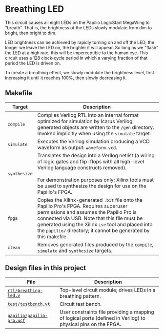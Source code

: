 # Breathing LED

This circuit causes all eight LEDs on the Papilio LogicStart MegaWing to "breath". That is, the brightness of the LEDs slowly modulate from dim to bright, then bright to dim.

LED brightness can be achieved by rapidly turning on and off the LED; the longer we leave the LED on, the brighter it will appear. So long as we "flash" the LED at a high rate, this will be imperceptible to the human eye. This circuit uses a 128 clock-cycle period in which a varying fraction of that period the LED is driven on.

To create a breathing effect, we slowly modulate the brightness level, first increasing it until it reaches 100%, then slowly decreasing it.

## Makefile

Target       | Description
-------------|------------
`compile`    | Compiles Verilog RTL into an internal format optimized for simulation by Icarus Verilog; generated objects are written to the `/gen` directory. Invoked implicitly when using the `simulate` target.
`simulate`   | Executes the Verilog simulation producing a VCD waveform as output: `waveform.vcd`.
`synthesize` | Translates the design into a Verilog netlist (a wiring of logic gates and flip-flops with all high-level Verilog language constructs removed). <br><br> For demonstration purposes only; Xilinx tools must be used to synthesize the design for use on the Papilio's FPGA.
`fpga`       | Copies the Xilinx-generated `.bit` file onto the Papilio Pro's FPGA. Requires superuser permissions and assumes the Papilio Pro is connected via USB. Note that this file must be generated using the Xilinx `ise` tool and placed into the `papilio/` directory; it cannot be generated by this makefile.
`clean`      | Removes generated files produced by the `compile`, `simulate` and `synthesize` targets.

## Design files in this project

File | Description
-----|------------
[`rtl/breathing-led.v`](rtl/breathing-led.v) | Top-level circuit module; drives LEDs in a breathing pattern.
[`test/testbench.vt`](test/testbench.vt) | Circuit test bench.
[`papilio/papilio-pro.ucf`](papilio/papilio-pro.ucf) | User constraints file providing a mapping of logical ports (defined in Verilog) to physical pins on the FPGA.

